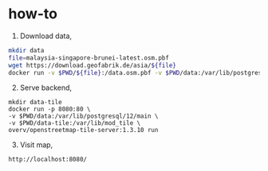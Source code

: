 # how-to

1. Download data,

```bash
mkdir data
file=malaysia-singapore-brunei-latest.osm.pbf
wget https://download.geofabrik.de/asia/${file}
docker run -v $PWD/${file}:/data.osm.pbf -v $PWD/data:/var/lib/postgresql/12/main overv/openstreetmap-tile-server:1.3.10 import
```

2. Serve backend,

```
mkdir data-tile
docker run -p 8080:80 \
-v $PWD/data:/var/lib/postgresql/12/main \
-v $PWD/data-tile:/var/lib/mod_tile \
overv/openstreetmap-tile-server:1.3.10 run
```

3. Visit map,

```bash
http://localhost:8080/
```